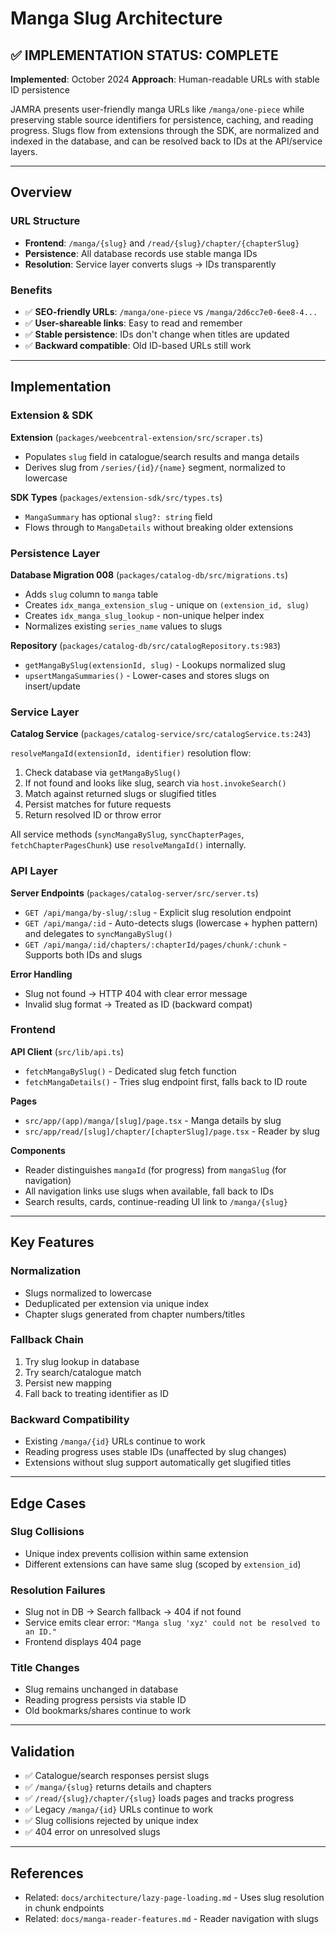 # Manga Slug Architecture

## ✅ IMPLEMENTATION STATUS: **COMPLETE**

**Implemented**: October 2024
**Approach**: Human-readable URLs with stable ID persistence

JAMRA presents user-friendly manga URLs like `/manga/one-piece` while preserving stable source identifiers for persistence, caching, and reading progress. Slugs flow from extensions through the SDK, are normalized and indexed in the database, and can be resolved back to IDs at the API/service layers.

---

## Overview

### URL Structure

- **Frontend**: `/manga/{slug}` and `/read/{slug}/chapter/{chapterSlug}`
- **Persistence**: All database records use stable manga IDs
- **Resolution**: Service layer converts slugs → IDs transparently

### Benefits

- ✅ **SEO-friendly URLs**: `/manga/one-piece` vs `/manga/2d6cc7e0-6ee8-4...`
- ✅ **User-shareable links**: Easy to read and remember
- ✅ **Stable persistence**: IDs don't change when titles are updated
- ✅ **Backward compatible**: Old ID-based URLs still work

---

## Implementation

### Extension & SDK

**Extension** (`packages/weebcentral-extension/src/scraper.ts`)

- Populates `slug` field in catalogue/search results and manga details
- Derives slug from `/series/{id}/{name}` segment, normalized to lowercase

**SDK Types** (`packages/extension-sdk/src/types.ts`)

- `MangaSummary` has optional `slug?: string` field
- Flows through to `MangaDetails` without breaking older extensions

### Persistence Layer

**Database Migration 008** (`packages/catalog-db/src/migrations.ts`)

- Adds `slug` column to `manga` table
- Creates `idx_manga_extension_slug` - unique on `(extension_id, slug)`
- Creates `idx_manga_slug_lookup` - non-unique helper index
- Normalizes existing `series_name` values to slugs

**Repository** (`packages/catalog-db/src/catalogRepository.ts:983`)

- `getMangaBySlug(extensionId, slug)` - Lookups normalized slug
- `upsertMangaSummaries()` - Lower-cases and stores slugs on insert/update

### Service Layer

**Catalog Service** (`packages/catalog-service/src/catalogService.ts:243`)

`resolveMangaId(extensionId, identifier)` resolution flow:

1. Check database via `getMangaBySlug()`
2. If not found and looks like slug, search via `host.invokeSearch()`
3. Match against returned slugs or slugified titles
4. Persist matches for future requests
5. Return resolved ID or throw error

All service methods (`syncMangaBySlug`, `syncChapterPages`, `fetchChapterPagesChunk`) use `resolveMangaId()` internally.

### API Layer

**Server Endpoints** (`packages/catalog-server/src/server.ts`)

- `GET /api/manga/by-slug/:slug` - Explicit slug resolution endpoint
- `GET /api/manga/:id` - Auto-detects slugs (lowercase + hyphen pattern) and delegates to `syncMangaBySlug()`
- `GET /api/manga/:id/chapters/:chapterId/pages/chunk/:chunk` - Supports both IDs and slugs

**Error Handling**

- Slug not found → HTTP 404 with clear error message
- Invalid slug format → Treated as ID (backward compat)

### Frontend

**API Client** (`src/lib/api.ts`)

- `fetchMangaBySlug()` - Dedicated slug fetch function
- `fetchMangaDetails()` - Tries slug endpoint first, falls back to ID route

**Pages**

- `src/app/(app)/manga/[slug]/page.tsx` - Manga details by slug
- `src/app/read/[slug]/chapter/[chapterSlug]/page.tsx` - Reader by slug

**Components**

- Reader distinguishes `mangaId` (for progress) from `mangaSlug` (for navigation)
- All navigation links use slugs when available, fall back to IDs
- Search results, cards, continue-reading UI link to `/manga/{slug}`

---

## Key Features

### Normalization

- Slugs normalized to lowercase
- Deduplicated per extension via unique index
- Chapter slugs generated from chapter numbers/titles

### Fallback Chain

1. Try slug lookup in database
2. Try search/catalogue match
3. Persist new mapping
4. Fall back to treating identifier as ID

### Backward Compatibility

- Existing `/manga/{id}` URLs continue to work
- Reading progress uses stable IDs (unaffected by slug changes)
- Extensions without slug support automatically get slugified titles

---

## Edge Cases

### Slug Collisions

- Unique index prevents collision within same extension
- Different extensions can have same slug (scoped by `extension_id`)

### Resolution Failures

- Slug not in DB → Search fallback → 404 if not found
- Service emits clear error: `"Manga slug 'xyz' could not be resolved to an ID."`
- Frontend displays 404 page

### Title Changes

- Slug remains unchanged in database
- Reading progress persists via stable ID
- Old bookmarks/shares continue to work

---

## Validation

- ✅ Catalogue/search responses persist slugs
- ✅ `/manga/{slug}` returns details and chapters
- ✅ `/read/{slug}/chapter/{slug}` loads pages and tracks progress
- ✅ Legacy `/manga/{id}` URLs continue to work
- ✅ Slug collisions rejected by unique index
- ✅ 404 error on unresolved slugs

---

## References

- Related: `docs/architecture/lazy-page-loading.md` - Uses slug resolution in chunk endpoints
- Related: `docs/manga-reader-features.md` - Reader navigation with slugs
